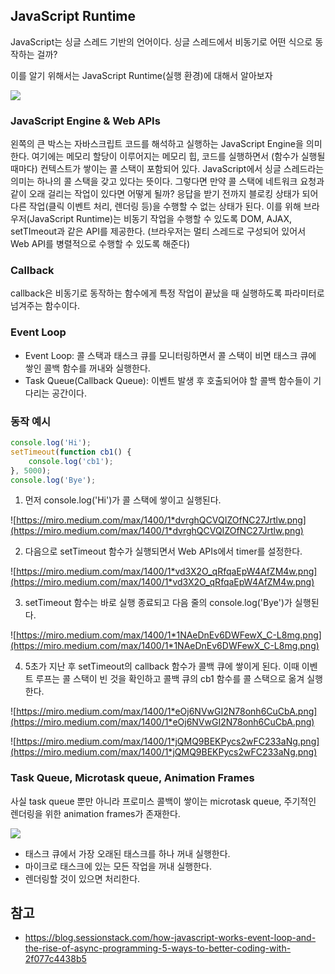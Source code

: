 ## JavaScript Runtime

JavaScript는 싱글 스레드 기반의 언어이다. 싱글 스레드에서 비동기로 어떤 식으로 동작하는 걸까? 

이를 알기 위해서는 JavaScript Runtime(실행 환경)에 대해서 알아보자

![](https://miro.medium.com/max/1400/1*FA9NGxNB6-v1oI2qGEtlRQ.png)

### JavaScript Engine & Web APIs

왼쪽의 큰 박스는 자바스크립트 코드를 해석하고 실행하는 JavaScript Engine을 의미한다. 여기에는 메모리 할당이 이루어지는 메모리 힙, 코드를 실행하면서 (함수가 실행될 때마다) 컨텍스트가 쌓이는 콜 스택이 포함되어 있다. JavaScript에서 싱글 스레드라는 의미는 하나의 콜 스택을 갖고 있다는 뜻이다. 그렇다면 만약 콜 스택에 네트워크 요청과 같이 오래 걸리는 작업이 있다면 어떻게 될까? 응답을 받기 전까지 블로킹 상태가 되어 다른 작업(클릭 이벤트 처리, 렌더링 등)을 수행할 수 없는 상태가 된다. 이를 위해 브라우저(JavaScript Runtime)는 비동기 작업을 수행할 수 있도록 DOM, AJAX, setTImeout과 같은 API를 제공한다. 
(브라우저는 멀티 스레드로 구성되어 있어서 Web API를 병렬적으로 수행할 수 있도록 해준다)

### Callback

callback은 비동기로 동작하는 함수에게 특정 작업이 끝났을 때 실행하도록 파라미터로 넘겨주는 함수이다. 

### Event Loop

- Event Loop: 콜 스택과 태스크 큐를 모니터링하면서 콜 스택이 비면 태스크 큐에 쌓인 콜백 함수를 꺼내와 실행한다.
- Task Queue(Callback Queue): 이벤트 발생 후 호출되어야 할 콜백 함수들이 기다리는 공간이다.

### 동작 예시

```jsx
console.log('Hi');
setTimeout(function cb1() { 
    console.log('cb1');
}, 5000);
console.log('Bye');
```

1. 먼저 console.log('Hi')가 콜 스택에 쌓이고 실행된다.

![https://miro.medium.com/max/1400/1*dvrghQCVQIZOfNC27Jrtlw.png](https://miro.medium.com/max/1400/1*dvrghQCVQIZOfNC27Jrtlw.png)

2. 다음으로 setTimeout 함수가 실행되면서 Web APIs에서 timer를 설정한다.

![https://miro.medium.com/max/1400/1*vd3X2O_qRfqaEpW4AfZM4w.png](https://miro.medium.com/max/1400/1*vd3X2O_qRfqaEpW4AfZM4w.png)

3. setTimeout 함수는 바로 실행 종료되고 다음 줄의 console.log('Bye')가 실행된다.

![https://miro.medium.com/max/1400/1*1NAeDnEv6DWFewX_C-L8mg.png](https://miro.medium.com/max/1400/1*1NAeDnEv6DWFewX_C-L8mg.png)

4. 5초가 지난 후 setTimeout의 callback 함수가 콜백 큐에 쌓이게 된다. 이때 이벤트 루프는 콜 스택이 빈 것을 확인하고 콜백 큐의 cb1 함수를 콜 스택으로 옮겨 실행한다. 

![https://miro.medium.com/max/1400/1*eOj6NVwGI2N78onh6CuCbA.png](https://miro.medium.com/max/1400/1*eOj6NVwGI2N78onh6CuCbA.png)

![https://miro.medium.com/max/1400/1*jQMQ9BEKPycs2wFC233aNg.png](https://miro.medium.com/max/1400/1*jQMQ9BEKPycs2wFC233aNg.png)


### Task Queue, Microtask queue, Animation Frames

사실 task queue 뿐만 아니라 프로미스 콜백이 쌓이는 microtask queue, 주기적인 렌더링을 위한 animation frames가 존재한다.

![](http://sculove.github.io/blog/2018/01/18/javascriptflow/browser-structure.png)

- 태스크 큐에서 가장 오래된 태스크를 하나 꺼내 실행한다.
- 마이크로 태스크에 있는 모든 작업을 꺼내 실행한다.
- 렌더링할 것이 있으면 처리한다.


## 참고
- https://blog.sessionstack.com/how-javascript-works-event-loop-and-the-rise-of-async-programming-5-ways-to-better-coding-with-2f077c4438b5
